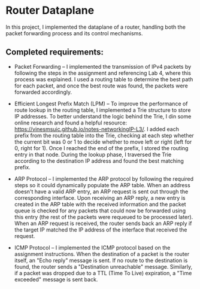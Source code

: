 # Router Dataplane

In this project, I implemented the dataplane of a router, handling both the packet forwarding process and its control mechanisms.

## Completed requirements:

* Packet Forwarding – I implemented the transmission of IPv4 packets by following the steps in the assignment and referencing Lab 4, where this process was explained. I used a routing table to determine the best path for each packet, and once the best route was found, the packets were forwarded accordingly.

* Efficient Longest Prefix Match (LPM) – To improve the performance of route lookup in the routing table, I implemented a Trie structure to store IP addresses. To better understand the logic behind the Trie, I din some online research and found a helpful resource: https://vinesmsuic.github.io/notes-networkingIP-L3/. I added each prefix from the routing table into the Trie, checking at each step whether the current bit was 0 or 1 to decide whether to move left or right (left for 0, right for 1). Once I reached the end of the prefix, I stored the routing entry in that node. During the lookup phase, I traversed the Trie according to the destination IP address and found the best matching prefix.

* ARP Protocol – I implemented the ARP protocol by following the required steps so it could dynamically populate the ARP table. When an address doesn't have a valid ARP entry, an ARP request is sent out through the corresponding interface. Upon receiving an ARP reply, a new entry is created in the ARP table with the received information and the packet queue is checked for any packets that could now be forwarded using this entry (the rest of the packets were requeued to be processed later). When an ARP request is received, the router sends back an ARP reply if the target IP matched the IP address of the interface that received the request.

* ICMP Protocol – I implemented the ICMP protocol based on the assignment instructions. When the destination of a packet is the router itself, an "Echo reply" message is sent. If no route to the destination is found, the router sends a "Destination unreachable" message. Similarly, if a packet was dropped due to a TTL (Time To Live) expiration, a "Time exceeded" message is sent back.